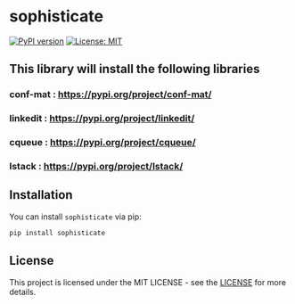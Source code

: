# sophisticate


[![PyPI version](https://badge.fury.io/py/sophisticate.svg)](https://badge.fury.io/py/sophisticate)
[![License: MIT](https://img.shields.io/badge/License-MIT-yellow.svg)](https://opensource.org/licenses/MIT)


## This library will install the following libraries 


### conf-mat : https://pypi.org/project/conf-mat/
### linkedit : https://pypi.org/project/linkedit/
### cqueue   : https://pypi.org/project/cqueue/
### lstack   : https://pypi.org/project/lstack/


## Installation


You can install `sophisticate` via pip:


```bash
pip install sophisticate
```


## License


This project is licensed under the MIT LICENSE - see the [LICENSE](https://opensource.org/licenses/MIT) for more details.
